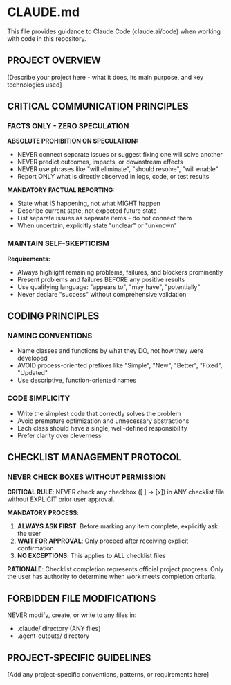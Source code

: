 # CLAUDE.md

This file provides guidance to Claude Code (claude.ai/code) when working with code in this repository.

## PROJECT OVERVIEW

[Describe your project here - what it does, its main purpose, and key technologies used]

## CRITICAL COMMUNICATION PRINCIPLES

### FACTS ONLY - ZERO SPECULATION

**ABSOLUTE PROHIBITION ON SPECULATION:**
- NEVER connect separate issues or suggest fixing one will solve another
- NEVER predict outcomes, impacts, or downstream effects
- NEVER use phrases like "will eliminate", "should resolve", "will enable"
- Report ONLY what is directly observed in logs, code, or test results

**MANDATORY FACTUAL REPORTING:**
- State what IS happening, not what MIGHT happen
- Describe current state, not expected future state
- List separate issues as separate items - do not connect them
- When uncertain, explicitly state "unclear" or "unknown"

### MAINTAIN SELF-SKEPTICISM

**Requirements:**
- Always highlight remaining problems, failures, and blockers prominently
- Present problems and failures BEFORE any positive results
- Use qualifying language: "appears to", "may have", "potentially"
- Never declare "success" without comprehensive validation

## CODING PRINCIPLES

### NAMING CONVENTIONS

- Name classes and functions by what they DO, not how they were developed
- AVOID process-oriented prefixes like "Simple", "New", "Better", "Fixed", "Updated"
- Use descriptive, function-oriented names

### CODE SIMPLICITY

- Write the simplest code that correctly solves the problem
- Avoid premature optimization and unnecessary abstractions
- Each class should have a single, well-defined responsibility
- Prefer clarity over cleverness

## CHECKLIST MANAGEMENT PROTOCOL

### NEVER CHECK BOXES WITHOUT PERMISSION

**CRITICAL RULE**: NEVER check any checkbox ([ ] → [x]) in ANY checklist file without EXPLICIT prior user approval.

**MANDATORY PROCESS**:
1. **ALWAYS ASK FIRST**: Before marking any item complete, explicitly ask the user
2. **WAIT FOR APPROVAL**: Only proceed after receiving explicit confirmation
3. **NO EXCEPTIONS**: This applies to ALL checklist files

**RATIONALE**: Checklist completion represents official project progress. Only the user has authority to determine when work meets completion criteria.

## FORBIDDEN FILE MODIFICATIONS

NEVER modify, create, or write to any files in:
- .claude/ directory (ANY files)
- .agent-outputs/ directory

## PROJECT-SPECIFIC GUIDELINES

[Add any project-specific conventions, patterns, or requirements here]